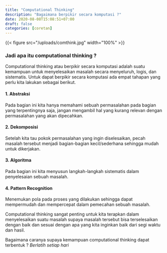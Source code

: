 ```yaml
---
title: "Computational Thinking"
description: "Bagaimana berpikir secara komputasi ?"
date: 2020-08-08T15:08:51+07:00
draft: false
categories: [coretan]
---
```


{{< figure src="/uploads/comthink.jpg" width="100%" >}}

### Jadi apa itu computational thinking ?

Computational thinking atau berpikir secara komputasi adalah suatu kemampuan untuk menyelesaikan masalah secara menyeluruh, logis, dan sistematis. Untuk dapat berpikir secara komputasi ada empat tahapan yang perlu kita lakukan sebagai berikut.

#### 1. Abstraksi

Pada bagian ini kita hanya memahami sebuah permasalahan pada bagian yang terpentingnya saja, jangan mengambil hal yang kurang relevan dengan permasalahan yang akan dipecahkan.

#### 2. Dekomposisi

Setelah kita tau pokok permasalahan yang ingin diselesaikan, pecah masalah tersebut menjadi bagian-bagian kecil/sederhana sehingga mudah untuk dikerjakan.

#### 3. Algoritma

Pada bagian ini kita menyusun langkah-langkah sistematis dalam penyelesaian sebuah masalah.

#### 4. Pattern Recognition

Menemukan pola pada proses yang dilakukan sehingga dapat mempermudah dan mempercepat dalam pemecahan sebuah masalah.

Computational thinking sangat penting untuk kita terapkan dalam menyelesaikan suatu masalah supaya masalah tersebut bisa terselesaikan dengan baik dan sesuai dengan apa yang kita inginkan baik dari segi waktu dan hasil.

Bagaimana caranya supaya kemampuan computational thinking dapat terbentuk ? *Berlatih setiap hari*